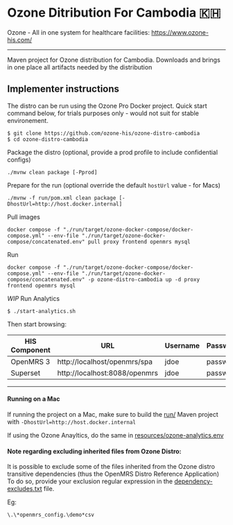 # Ozone Ditribution For Cambodia 🇰🇭

Ozone - All in one system for healthcare facilities: https://www.ozone-his.com/

-----

Maven project for Ozone distribution for Cambodia. Downloads and brings in one place all artifacts needed by the distribution


## Implementer instructions

The distro can be run using the Ozone Pro Docker project. Quick start command below, for trials purposes only - would not suit for stable environement.

```
$ git clone https://github.com/ozone-his/ozone-distro-cambodia
$ cd ozone-distro-cambodia
```

Package the distro (optional, provide a prod profile to include confidential configs)
```
./mvnw clean package [-Pprod]
```

Prepare for the run (optional override the default `hostUrl` value - for Macs)
```
./mvnw -f run/pom.xml clean package [-DhostUrl=http://host.docker.internal]
```

Pull images
```
docker compose -f "./run/target/ozone-docker-compose/docker-compose.yml" --env-file "./run/target/ozone-docker-compose/concatenated.env" pull proxy frontend openmrs mysql
```

Run
```
docker compose -f "./run/target/ozone-docker-compose/docker-compose.yml" --env-file "./run/target/ozone-docker-compose/concatenated.env" -p ozone-distro-cambodia up -d proxy frontend openmrs mysql

```

_WIP_ Run Analytics
```
$ ./start-analytics.sh
```


Then start browsing:

| HIS Component     | URL                            | Username | Password |
|-------------------|--------------------------------|----------|----------|
| OpenMRS 3         | http://localhost/openmrs/spa  | jdoe    | password |
| Superset | http://localhost:8088/openmrs      | jdoe    | password |

---

#### Running on a Mac
If running the project on a Mac, make sure to build the [run/](run/) Maven project with `-DhostUrl=http://host.docker.internal` 

If using the Ozone Anayltics, do the same in [resources/ozone-analytics.env](resources/ozone-analytics.env)

#### Note regarding excluding inherited files from Ozone Distro:

It is possible to exclude some of the files inherited from the Ozone distro transitive dependencies (thus the OpenMRS Distro Reference Application)
To do so, provide your exclusion regular expression in the [dependency-excludes.txt](dependency-excludes.txt) file.

Eg:
```
\.\*openmrs_config.\demo*csv
```

